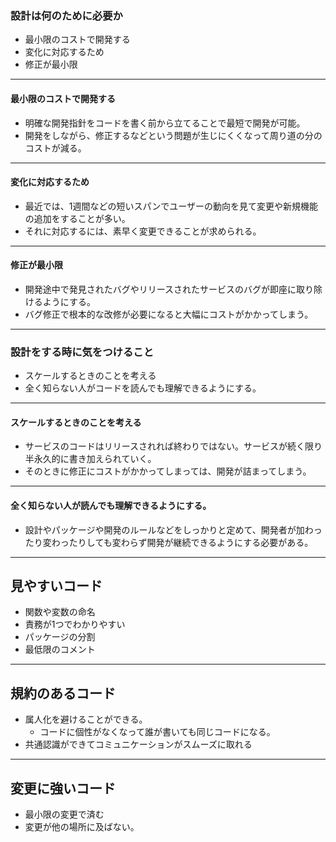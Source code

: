 ### 設計は何のために必要か
- 最小限のコストで開発する
- 変化に対応するため
- 修正が最小限

---

#### 最小限のコストで開発する
- 明確な開発指針をコードを書く前から立てることで最短で開発が可能。
- 開発をしながら、修正するなどという問題が生じにくくなって周り道の分のコストが減る。

---

#### 変化に対応するため
- 最近では、1週間などの短いスパンでユーザーの動向を見て変更や新規機能の追加をすることが多い。
- それに対応するには、素早く変更できることが求められる。

---

#### 修正が最小限
- 開発途中で発見されたバグやリリースされたサービスのバグが即座に取り除けるようにする。
- バグ修正で根本的な改修が必要になると大幅にコストがかかってしまう。

---

### 設計をする時に気をつけること
- スケールするときのことを考える
- 全く知らない人がコードを読んでも理解できるようにする。

---

#### スケールするときのことを考える
- サービスのコードはリリースされれば終わりではない。サービスが続く限り半永久的に書き加えられていく。
- そのときに修正にコストがかかってしまっては、開発が詰まってしまう。

---

#### 全く知らない人が読んでも理解できるようにする。
- 設計やパッケージや開発のルールなどをしっかりと定めて、開発者が加わったり変わったりしても変わらず開発が継続できるようにする必要がある。

---

## 見やすいコード
- 関数や変数の命名
- 責務が1つでわかりやすい
- パッケージの分割
- 最低限のコメント

---

## 規約のあるコード
- 属人化を避けることができる。
  - コードに個性がなくなって誰が書いても同じコードになる。
- 共通認識ができてコミュニケーションがスムーズに取れる

---

## 変更に強いコード
- 最小限の変更で済む
- 変更が他の場所に及ばない。
